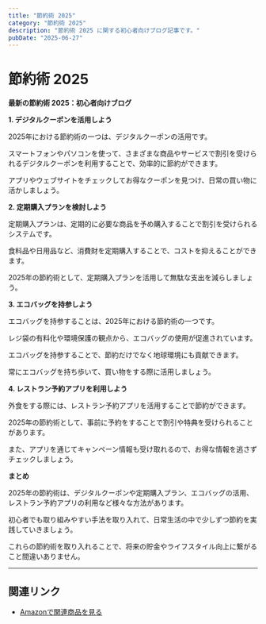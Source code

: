 ```yaml
---
title: "節約術 2025"
category: "節約術 2025"
description: "節約術 2025 に関する初心者向けブログ記事です。"
pubDate: "2025-06-27"
---
```


# 節約術 2025

**最新の節約術 2025：初心者向けブログ**

**1. デジタルクーポンを活用しよう**

2025年における節約術の一つは、デジタルクーポンの活用です。

スマートフォンやパソコンを使って、さまざまな商品やサービスで割引を受けられるデジタルクーポンを利用することで、効率的に節約ができます。

アプリやウェブサイトをチェックしてお得なクーポンを見つけ、日常の買い物に活かしましょう。



**2. 定期購入プランを検討しよう**

定期購入プランは、定期的に必要な商品を予め購入することで割引を受けられるシステムです。

食料品や日用品など、消費財を定期購入することで、コストを抑えることができます。

2025年の節約術として、定期購入プランを活用して無駄な支出を減らしましょう。



**3. エコバッグを持参しよう**

エコバッグを持参することは、2025年における節約術の一つです。

レジ袋の有料化や環境保護の観点から、エコバッグの使用が促進されています。

エコバッグを持参することで、節約だけでなく地球環境にも貢献できます。

常にエコバッグを持ち歩いて、買い物をする際に活用しましょう。



**4. レストラン予約アプリを利用しよう**

外食をする際には、レストラン予約アプリを活用することで節約ができます。

2025年の節約術として、事前に予約をすることで割引や特典を受けられることがあります。

また、アプリを通じてキャンペーン情報も受け取れるので、お得な情報を逃さずチェックしましょう。



**まとめ**

2025年の節約術は、デジタルクーポンや定期購入プラン、エコバッグの活用、レストラン予約アプリの利用など様々な方法があります。

初心者でも取り組みやすい手法を取り入れて、日常生活の中で少しずつ節約を実践していきましょう。

これらの節約術を取り入れることで、将来の貯金やライフスタイル向上に繋がること間違いありません。



---

## 関連リンク

- [Amazonで関連商品を見る](https://www.amazon.co.jp/s?k=%E7%AF%80%E7%B4%84%E8%A1%93+2025&tag=autowritehubai-22)
